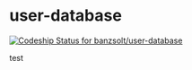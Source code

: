 user-database
=============

[ ![Codeship Status for banzsolt/user-database](https://codeship.io/projects/a4279650-33ae-0132-05ea-568895494e9e/status)](https://codeship.io/projects/40652)



test